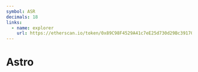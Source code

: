 ```yaml
---
symbol: ASR
decimals: 18
links:
  - name: explorer
    url: https://etherscan.io/token/0x89C98F4529A41c7eE25d730d29Bc39170ED11C60
---
```


# Astro
